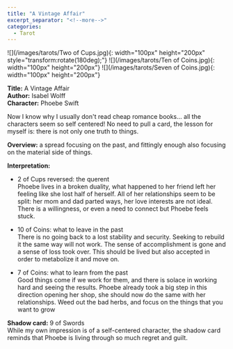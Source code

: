 ```yaml
---
title: "A Vintage Affair"
excerpt_separator: "<!--more-->"
categories:
  - Tarot
---
```


![](/images/tarots/Two of Cups.jpg){: width="100px" height="200px" style="transform:rotate(180deg);"}
![](/images/tarots/Ten of Coins.jpg){: width="100px" height="200px"}
![](/images/tarots/Seven of Coins.jpg){: width="100px" height="200px"}

**Title:** A Vintage Affair \
**Author:** Isabel Wolff \
**Character:** Phoebe Swift

Now I know why I usually don't read cheap romance books... all the characters seem so self centered! No need to pull a card, the lesson for myself is: there is not only one truth to things.

<!--more-->

**Overview:** a spread focusing on the past, and fittingly enough also focusing on the material side of things.

**Interpretation:**

* 2 of Cups reversed: the querent \
Phoebe lives in a broken duality, what happened to her friend left her feeling like she lost half of herself. All of her relationships seem to be split: her mom and dad parted ways, her love interests are not ideal. There is a willingness, or even a need to connect but Phoebe feels stuck.

* 10 of Coins: what to leave in the past \
There is no going back to a lost stability and security. Seeking to rebuild it the same way will not work. The sense of accomplishment is gone and a sense of loss took over. This should be lived but also accepted in order to metabolize it and move on.

* 7 of Coins: what to learn from the past \
Good things come if we work for them, and there is solace in working hard and seeing the results. Phoebe already took a big step in this direction opening her shop, she should now do the same with her relationships. Weed out the bad herbs, and focus on the things that you want to grow

**Shadow card:** 9 of Swords \
While my own impression is of a self-centered character, the shadow card reminds that Phoebe is living through so much regret and guilt.